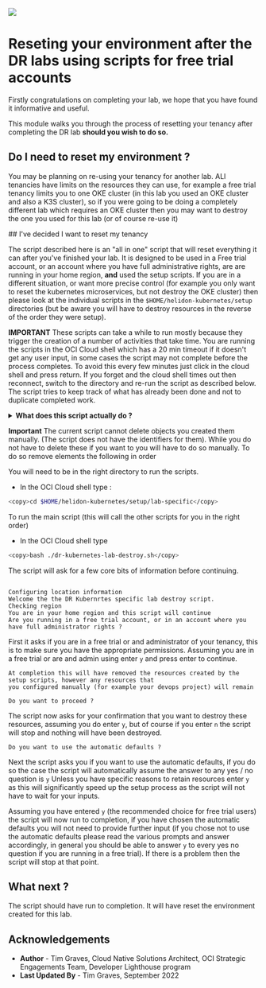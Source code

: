 ![](../../../common/images/customer.logo2.png)

# Reseting your environment after the DR labs using scripts for free trial accounts

Firstly congratulations on completing your lab, we hope that you have found it informative and useful.

This module walks you through the process of resetting your tenancy after completing the DR lab **should you wish to do so.**

## Do I need to reset my environment ?

You may be planning on re-using your tenancy for another lab. ALl tenancies have limits on the resources they can use, for example a free trial tenancy limits you to one OKE cluster (in this lab you used an OKE cluster and also a K3S cluster), so if you were going to be doing a completely different lab which requires an OKE cluster then you may want to destroy the one you used for this lab (or of course re-use it)

## I've decided I want to reset my tenancy

The script described here is an  "all in one" script that will reset everything it can after you've finished your lab. It is designed to be used in a Free trial account, or an account where you have full administrative rights, are are running in your home region, **and** used the setup scripts. If you are in a different situation,  or want more precise control (for example you only want to reset the kubernetes microservices, but not destroy the OKE cluster) then please look at the individual scripts in the `$HOME/helidon-kubernetes/setup` directories (but be aware you will have to destroy resources in the reverse of the order they were setup).

**IMPORTANT** These scripts can take a while to run mostly because they trigger the creation of a number of activities that take time. You are running the scripts in the OCI Cloud shell which has a 20 min timeout if it doesn't get any user input, in some cases the script may not complete before the process completes. To avoid this every few minutes just click in the cloud shell and press return. If you forget and the cloud shell times out then reconnect, switch to the directory and re-run the script as described below. The script tries to keep track of what has already been done and not to duplicate completed work.

<details><summary><b>What does this script actually do ?</b></summary> 

This script will perform the following tasks, where possible you have already used the setup script to do a task then the resource will be re-used.

It will remove the following DR services lab specific content by :"
  - Delete the policies based on the dynamic groups which allow the creationof the K3S cluster"
  - Delete the dynamic groups used to identify various K3S cluster service elements"
  - Delete the ssh key to use when connecting to the OCI code repo (note that the $HOME/.ssh/config file will not be modified)"
  - Schedule deletion of the Vault secrets, the master signing key and the Vault"

It will then tidy up the Kubernetes clusters, for both the clusters :
  - It will attempt to delete any namespaces setup in the kubernetes core (ingress-nginx)
  - Delete the microservices images and repos in OCIR
  - Delete the auth token created to access OCIR (it will not logout of docker though)
  - Reset the Kubernetes clusters to it's defult state by deleting the microservices and related objects
  - Reset the Kubernetes configuration files (ingress rules, config info etc.)
  - Terminate the Kubernetes clusters
  - Terminate the database and destroy test data
  - Attempt to remove your working a compartment (this will fail if it contains resources you've created)
  - Remove gathered basic information such as your initials
  - Remove the downloaded step certificate manager and certificates it's generated
  
Note that if a resource was reused (for example the database) then it will not delete those resources.

In some situations the compartment cannot be deleted, this is because some resources are destroyed in the background, of in some cases are scheduled for later deletion, and a compartment cannot be deleted while it contains existing resources (even if they are going through their deletion process)

</details>

**Important** The current script cannot delete objects you created them manually. (The script does not have the identifiers for them). While you do not have to delete these if you want to you will have to do so manually. To do so remove elements the following in order

  You will need to be in the right directory to run the scripts.
  
  - In the OCI Cloud shell type :
  
  ```bash
  <copy>cd $HOME/helidon-kubernetes/setup/lab-specific</copy>
  ```
  
  
  To run the main script (this will call the other scripts for you in the right order)
  
  - In the OCI Cloud shell type
  
  ```bash
  <copy>bash ./dr-kubernetes-lab-destroy.sh</copy>
  ```
  
  The script will ask for a few core bits of information before continuing.
  
  ```
  
Configuring location information
Welcome the the DR Kubernrtes specific lab destroy script.
Checking region
You are in your home region and this script will continue
Are you running in a free trial account, or in an account where you have full administrator rights ?
```
  
  First it asks if you are in a free trial or and administrator of your tenancy, this is to make sure you have the appropriate permissions. Assuming you are in a free trial or are and admin using enter `y` and press enter to continue.
  
  ```
At completion this will have removed the resources created by the setup scripts, however any resources that
you configured manually (for example your devops project) will remain

Do you want to proceed ?
```

  The script now asks for your confirmation that you want to destroy these resources, assuming you do enter `y`, but of course if you enter `n` the script will stop and nothing will have been destroyed.

```
Do you want to use the automatic defaults ?
```

  Next the script asks you if you want to use the automatic defaults, if you do so the case the script will automatically assume the answer to any yes / no question is `y` Unless you have specific reasons to retain resources enter `y` as this will significantly speed up the setup process as the script will not have to wait for your inputs.
  
  Assuming you have entered `y` (the recommended choice for free trial users) the script will now run to completion, if you have chosen the automatic defaults you will not need to provide further input (if you chose not to use the automatic defaults please read the various prompts and answer accordingly, in general you should be able to answer `y` to every yes  no question if you are running in a free trial). If there is a problem then the script will stop at that point.
  
## What next ?

The script should have run to completion. It will have reset the environment created for this lab.

## Acknowledgements

* **Author** - Tim Graves, Cloud Native Solutions Architect, OCI Strategic Engagements Team, Developer Lighthouse program
* **Last Updated By** - Tim Graves, September 2022